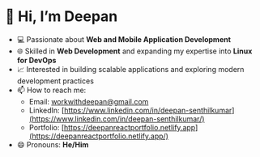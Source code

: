 # 👋 Hi, I’m Deepan  

- 💻 Passionate about **Web and Mobile Application Development**  
- 🌐 Skilled in **Web Development** and expanding my expertise into **Linux for DevOps**  
- 📈 Interested in building scalable applications and exploring modern development practices  
- 📫 How to reach me:  
  - Email: [workwithdeepan@gmail.com](mailto:workwithdeepan@gmail.com)  
  - LinkedIn: [https://www.linkedin.com/in/deepan-senthilkumar](https://www.linkedin.com/in/deepan-senthilkumar/)  
  - Portfolio: [https://deepanreactportfolio.netlify.app](https://deepanreactportfolio.netlify.app/)  
- 😄 Pronouns: **He/Him**  



<!---
DeepanSenthilkumar005/DeepanSenthilkumar005 is a ✨ special ✨ repository because its `README.md` (this file) appears on your GitHub profile.
You can click the Preview link to take a look at your changes.
--->
